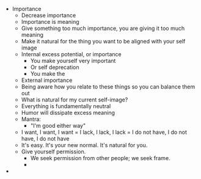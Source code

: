 - Importance
	- Decrease importance
	- Importance is meaning
	- Give something too much importance, you are giving it too much meaning
	- Make it natural for the thing you want to be aligned with your self image
	- Internal excess potential, or importance
		- You make yourself very important
		- Or self deprecation
		- You make the
	- External importance
	- Being aware how you relate to these things so you can balance them out
	- What is natural for my current self-image?
	- Everything is fundamentally neutral
	- Humor will dissipate excess meaning
	- Mantra:
		- "I'm good either way"
	- I want, I want, I want = I lack, I lack, I lack = I do not have, I do not have, I do not have
	- It's easy. It's your new normal. It's natural for you.
	- Give yourself permission.
		- We seek permission from other people; we seek frame.
		-
-